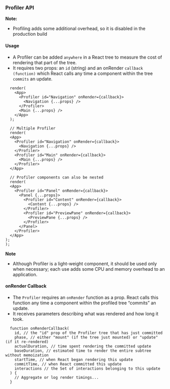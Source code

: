 ### Profiler API
**Note:**
- Profiling adds some additional overhead, so it is disabled in the production build
#### Usage
- A Profiler can be added `anywhere` in a React tree to measure the cost of rendering that part of the tree.
- It requires two props: an `id` (string) and an onRender `callback (function)` which React calls any time a component within the tree `commits` an update.
```
  render(
    <App>
      <Profiler id="Navigation" onRender={callback}>
        <Navigation {...props} />
      </Profiler>
      <Main {...props} />
    </App>
  );

  // Multiple Profiler
  render(
  <App>
    <Profiler id="Navigation" onRender={callback}>
      <Navigation {...props} />
    </Profiler>
    <Profiler id="Main" onRender={callback}>
      <Main {...props} />
    </Profiler>
  </App>

  // Profiler components can also be nested
  render(
  <App>
    <Profiler id="Panel" onRender={callback}>
      <Panel {...props}>
        <Profiler id="Content" onRender={callback}>
          <Content {...props} />
        </Profiler>
        <Profiler id="PreviewPane" onRender={callback}>
          <PreviewPane {...props} />
        </Profiler>
      </Panel>
    </Profiler>
  </App>
);
);
```

**Note**
- Although Profiler is a light-weight component, it should be used only when necessary; each use adds some CPU and memory overhead to an application.

#### onRender Callback
- The `Profiler` requires an `onRender` function as a prop. React calls this function any time a component within the profiled tree “commits” an update.
- It receives parameters describing what was rendered and how long it took.
```
  function onRenderCallback(
    id, // the "id" prop of the Profiler tree that has just committed
    phase, // either "mount" (if the tree just mounted) or "update" (if it re-rendered)
    actualDuration, // time spent rendering the committed update
    baseDuration, // estimated time to render the entire subtree without memoization
    startTime, // when React began rendering this update
    commitTime, // when React committed this update
    interactions // the Set of interactions belonging to this update
  ) {
    // Aggregate or log render timings...
  }
```